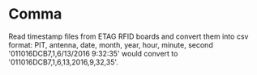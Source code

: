 # Comma
Read timestamp files from ETAG RFID boards and convert them into csv format: PIT, antenna, date, month, year, hour, minute, second
'011016DCB7,1,6/13/2016 9:32:35' would convert to '011016DCB7,1,6,13,2016,9,32,35'.
